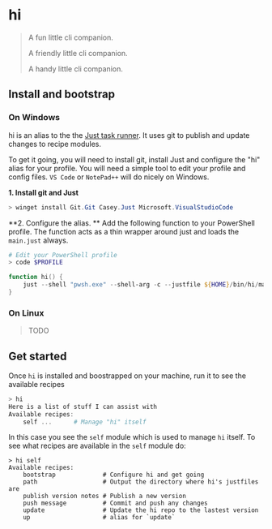 # hi
> A fun little cli companion.
>
> A friendly little cli companion.
> 
> A handy little cli companion.

## Install and bootstrap
### On Windows
hi is an alias to the the [Just task runner](https://just.systems). It uses git to publish and update changes to recipe modules. 

To get it going, you will need to install git, install Just and configure the "hi" alias for your profile. You will need a simple tool to edit your profile and config files.  `VS Code`  or `NotePad++` will do nicely on Windows.

**1. Install git and Just**
```powershell
> winget install Git.Git Casey.Just Microsoft.VisualStudioCode
```

**2. Configure the alias. **
Add the following function to your PowerShell profile. The function acts as a thin wrapper around just and loads the `main.just` always.

```powershell
# Edit your PowerShell profile
> code $PROFILE
```

```powershell
function hi() {
    just --shell "pwsh.exe" --shell-arg -c --justfile ${HOME}/bin/hi/main.just $args
}
```

### On Linux
> TODO


## Get started
Once `hi` is installed and boostrapped on your machine, run it to see the available recipes
```powershell
> hi
Here is a list of stuff I can assist with
Available recipes:
    self ...      # Manage "hi" itself
```

In this case you see the `self` module which is used to manage `hi` itself. To see what recipes are available in the `self` module do:
```powershel
> hi self
Available recipes:
    bootstrap             # Configure hi and get going
    path                  # Output the directory where hi's justfiles are
    publish version notes # Publish a new version
    push message          # Commit and push any changes
    update                # Update the hi repo to the lastest version
    up                    # alias for `update`
```